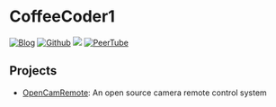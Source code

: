 # CoffeeCoder1
[![Blog](https://img.shields.io/badge/Blog-Apollo%20Tech%20Corner-brightgreen?style=flat-square)](/Apollo-Tech-Corner)
[![Github](https://img.shields.io/badge/Github-CoffeeCoder1-lightgrey?style=flat-square&logo=github)](https://github.com/CoffeeCoder1) 
<a rel="me" href="https://hachyderm.io/@CoffeeDev"><img src="https://img.shields.io/badge/Mastodon-%40CoffeeDev%40hachyderm.io-blue?style=flat-square&logo=mastodon" alt-text="Mastodon"></a> 
[![PeerTube](https://img.shields.io/badge/PeerTube-coffeecoder1%40diode.zone-orange?style=flat-square&logo=peertube)](https://diode.zone/a/coffeecoder1)

## Projects
 - [OpenCamRemote](https://the-industries.github.io/OpenCamRemote/): An open source camera remote control system
